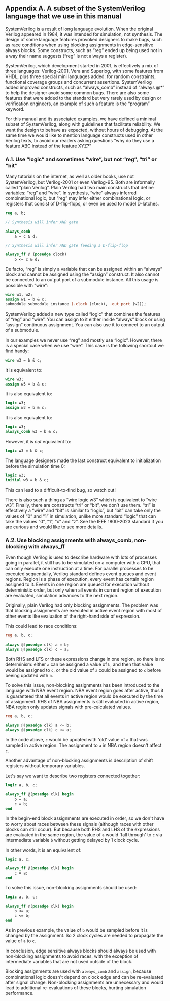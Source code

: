 ## Appendix A. A subset of the SystemVerilog language that we use in this manual

SystemVerilog is a result of long language evolution. When the original
Verilog appeared in 1984, it was intended for simulation, not synthesis. The
design of some language features provoked designers to make bugs, such as
race conditions when using blocking assignments in edge-sensitive always
blocks. Some constructs, such as “reg” ended up being used not in a way
their name suggests (“reg” is not always a register).

SystemVerilog, which development started in 2001, is effectively a mix of
three languages: Verilog-2001, Vera and Superlog, with some features from
VHDL, plus three special mini languages added: for random constraints,
functional coverage groups and concurrent assertions. SystemVerilog added
improved constructs, such as “always_comb” instead of “always @*” to help
the designer avoid some common bugs. There are also some features that were
added to the standard but very rarely used by design or verification
engineers, an example of such a feature is the “program” keyword.

For this manual and its associated examples, we have defined a minimal
subset of SystemVerilog, along with guidelines that facilitate reliability.
We want the design to behave as expected, without hours of debugging. At the
same time we would like to mention language constructs used in other Verilog
texts, to avoid our readers asking questions “why do they use a feature ABC
instead of the feature XYZ?”

### A.1. Use “logic” and sometimes “wire”, but not “reg”, “tri” or “bit”

Many tutorials on the internet, as well as older books, use not
SystemVerilog, but Verilog-2001 or even Verilog-95. Both are informally
called “plain Verilog”. Plain Verilog had two main constructs that define
variables: “reg” and “wire”. In synthesis, “wire” always inferred
combinational logic, but “reg” may infer either combinational logic, or
registers that consist of D-flip-flops, or even be used to model D-latches.

```SystemVerilog
reg a, b;

// Synthesis will infer AND gate

always_comb
    a = c & d;

// Synthesis will infer AND gate feeding a D-flip-flop

always_ff @ (posedge clock)
    b <= c & d;
```

De facto, “reg” is simply a variable that can be assigned within an “always”
block and cannot be assigned using the “assign” construct. It also cannot be
connected to an output port of a submodule instance. All this usage is
possible with “wire”:

```SystemVerilog
wire w1, w2;
assign w1 = b & c;
submodule submodule_instance (.clock (clock), .out_port (w2));
```

SystemVerilog added a new type called “logic” that combines the features of
“reg” and “wire”. You can assign to it either inside “always” block or using
“assign” continuous assignment. You can also use it to connect to an output
of a submodule.

In our examples we never use “reg” and mostly use “logic”. However, there is
a special case when we use “wire”. This case is the following shortcut we
find handy:

```SystemVerilog
wire w3 = b & c;
```

It is equivalent to:

```SystemVerilog
wire w3;
assign w3 = b & c;
```

It is also equivalent to:

```SystemVerilog
logic w3;
assign w3 = b & c;
```

It is also equivalent to:

```SystemVerilog
logic w3;
always_comb w3 = b & c;
```

However, it is _not_ equivalent to:

```SystemVerilog
logic w3 = b & c;
```

The language designers made the last construct equivalent to initialization
before the simulation time 0:

```SystemVerilog
logic w3;
initial w3 = b & c;
```

This can lead to a difficult-to-find bug, so watch out!

There is also such a thing as “wire logic w3” which is equivalent to “wire
w3”. Finally, there are constructs “tri” or “bit”, we don’t use them. “tri”
is effectively a “wire” and “bit” is similar to “logic”, but “bit” can take
only the values of “0” and “1” in simulation, unlike more standard “logic”
that can take the values “0”, “1”, “x” and “z”. See the IEEE 1800-2023
standard if you are curious and would like to see more details.

### A.2. Use blocking assignments with always_comb, non-blocking with always_ff

Even though Verilog is used to describe hardware with lots of processes going
in parallel, it still has to be simulated on a computer with a CPU, that
can only execute one instruction at a time. For parallel processes to be
executed sequentially, Verilog standard defines event queues and event
regions. Region is a phase of execution, every event has certain region
assigned to it. Events in one region are queued for execution without
deterministic order, but only when all events in current region of execution
are evaluated, simulation advances to the next region.

Originally, plain Verilog had only blocking assignments. The problem was
that blocking assignments are executed in active event region with most of
other events like evaluation of the right-hand side of expression.

This could lead to race conditions:

```Verilog
reg a, b, c;

always @(posedge clk) a = b;
always @(posedge clk) c = a;
```

Both RHS and LFS or these expressions change in one region, so there is no
determinism: either `a` can be assigned a value of `b`, and then that
value would be assigned to `c`, or the old value of `a` could be assigned
to `c` before beeing updated with `b`.

To solve this issue, non-blocking assignments has been introduced to the
language with NBA event region. NBA event region goes after active, thus
it is guaranteed that all events in active region would be executed by the
time of assignment. RHS of NBA assignments is still evaluated in active
region, NBA region only updates signals with pre-calculated values.

```Verilog
reg a, b, c;

always @(posedge clk) a <= b;
always @(posedge clk) c <= a;
```

In the code above, `c` would be updated with 'old' value of `a` that was
sampled in active region. The assignment to `a` in NBA region doesn't affect
`c`.

Another advantage of non-blocking assignments is description of shift
registers without temporary variables.

Let's say we want to describe two registers connected together:

```SystemVerilog
logic a, b, c;

always_ff @(posedge clk) begin
    b = a;
    c = b;
end
```

In the begin-end block assignments are executed in order, so we don't have
to worry about races between these signals (although races with other blocks
can still occur). But because both RHS and LHS of the expressions are
evaluated in the same region, the value of `a` would 'fall through' to
`c` via intermediate variable `b` without getting delayed by 1 clock cycle.

In other words, it is an equivalent of:

```SystemVerilog
logic a, c;

always_ff @(posedge clk) begin
    c = a;
end
```

To solve this issue, non-blocking assignments should be used:

```SystemVerilog
logic a, b, c;

always_ff @(posedge clk) begin
    b <= a;
    c <= b;
end
```

As in previous example, the value of `b` would be sampled before it is
changed by the assignment. So 2 clock cycles are needed to propagate the
value of `a` to `c`.

In conclusion, edge sensitive always blocks should always be used with
non-blocking assignments to avoid races, with the exception of intermediate
variables that are not used outside of the block.

Blocking assignments are used with `always_comb` and `assign`, because
combinational logic doesn't depend on clock edge and can be re-evaluated
after signal change. Non-blocking assignments are unnecessary and would lead
to additional re-evaluations of these blocks, hurting simulation performance.
